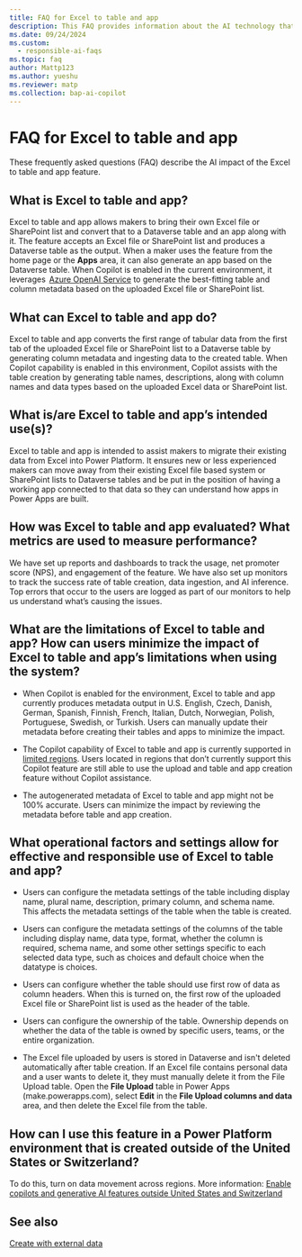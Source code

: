 ```yaml
---
title: FAQ for Excel to table and app
description: This FAQ provides information about the AI technology that's used in Excel to table and app. This FAQ also includes key considerations and details about how AI is used, how it was tested and evaluated, and any specific limitations.
ms.date: 09/24/2024
ms.custom: 
  - responsible-ai-faqs
ms.topic: faq
author: Mattp123
ms.author: yueshu
ms.reviewer: matp
ms.collection: bap-ai-copilot
---
```

# FAQ for Excel to table and app

These frequently asked questions (FAQ) describe the AI impact of the Excel to table and app feature.

## What is Excel to table and app?

Excel to table and app allows makers to bring their own Excel file or SharePoint list and convert that to a Dataverse table and an app along with it. The feature accepts an Excel file or SharePoint list and produces a Dataverse table as the output. When a maker uses the feature from the home page or the **Apps** area, it can also generate an app based on the Dataverse table. When Copilot is enabled in the current environment, it leverages  [Azure OpenAI Service](/azure/ai-services/openai/overview) to generate the best-fitting table and column metadata based on the uploaded Excel file or SharePoint list.

## What can Excel to table and app do?  

Excel to table and app converts the first range of tabular data from the first tab of the uploaded Excel file or SharePoint list to a Dataverse table by generating column metadata and ingesting data to the created table. When Copilot capability is enabled in this environment, Copilot assists with the table creation by generating table names, descriptions, along with column names and data types based on the uploaded Excel data or SharePoint list.  

## What is/are Excel to table and app’s intended use(s)?

Excel to table and app is intended to assist makers to migrate their existing data from Excel into Power Platform. It ensures new or less experienced makers can move away from their existing Excel file based system or SharePoint lists to Dataverse tables and be put in the position of having a working app connected to that data so they can understand how apps in Power Apps are built.

## How was Excel to table and app evaluated? What metrics are used to measure performance?

We have set up reports and dashboards to track the usage, net promoter score (NPS), and engagement of the feature. We have also set up monitors to track the success rate of table creation, data ingestion, and AI inference. Top errors that occur to the users are logged as part of our monitors to help us understand what’s causing the issues.  

## What are the limitations of Excel to table and app? How can users minimize the impact of Excel to table and app’s limitations when using the system?

- When Copilot is enabled for the environment, Excel to table and app currently produces metadata output in U.S. English, Czech, Danish, German, Spanish, Finnish, French, Italian, Dutch, Norwegian, Polish, Portuguese, Swedish, or Turkish. Users can manually update their metadata before creating their tables and apps to minimize the impact.  

- The Copilot capability of Excel to table and app is currently supported in [limited regions](#how-can-i-use-this-feature-in-a-power-platform-environment-that-is-created-outside-of-the-united-states-or-switzerland). Users located in regions that don’t currently support this Copilot feature are still able to use the upload and table and app creation feature without Copilot assistance.  

- The autogenerated metadata of Excel to table and app might not be 100% accurate. Users can minimize the impact by reviewing the metadata before table and app creation.

## What operational factors and settings allow for effective and responsible use of Excel to table and app?

- Users can configure the metadata settings of the table including display name, plural name, description, primary column, and schema name. This affects the metadata settings of the table when the table is created.  

- Users can configure the metadata settings of the columns of the table including display name, data type, format, whether the column is required, schema name, and some other settings specific to each selected data type, such as choices and default choice when the datatype is choices.  

- Users can configure whether the table should use first row of data as column headers. When this is turned on, the first row of the uploaded Excel file or SharePoint list is used as the header of the table.  

- Users can configure the ownership of the table. Ownership depends on whether the data of the table is owned by specific users, teams, or the entire organization.

- The Excel file uploaded by users is stored in Dataverse and isn't deleted automatically after table creation. If an Excel file contains personal data and a user wants to delete it, they must manually delete it from the File Upload table. Open the **File Upload** table in Power Apps (make.powerapps.com), select **Edit** in the **File Upload columns and data** area, and then delete the Excel file from the table.

## How can I use this feature in a Power Platform environment that is created outside of the United States or Switzerland?

To do this, turn on data movement across regions. More information: [Enable copilots and generative AI features outside United States and Switzerland](https://go.microsoft.com/fwlink/?linkid=2244595)

## See also

[Create with external data](../data-platform/create-edit-entities-portal.md#create-with-external-data)
